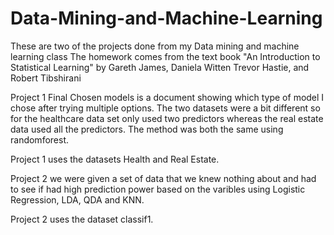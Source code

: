 # Data-Mining-and-Machine-Learning
These are two of the projects done from my Data mining and machine learning class
The homework comes from the text book "An Introduction to Statistical Learning"
by Gareth James, Daniela Witten Trevor Hastie, and Robert Tibshirani

Project 1 Final Chosen models is a document showing which type of model I chose after trying multiple options. The two datasets were a bit different so for the healthcare data set only used two predictors whereas the real estate data used all the predictors. The method was both the same using randomforest.

Project 1 uses the datasets Health and Real Estate.

Project 2 we were given a set of data that we knew nothing about and had to see if had high prediction power based on the varibles using Logistic Regression, LDA, QDA and KNN.

Project 2 uses the dataset classif1.
